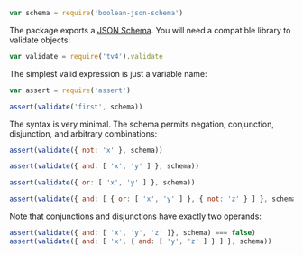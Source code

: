 ```javascript
var schema = require('boolean-json-schema')
```

The package exports a [JSON Schema](http://json-schema.org). You will need a compatible library to validate objects:

```javascript
var validate = require('tv4').validate
```

The simplest valid expression is just a variable name:

```javascript
var assert = require('assert')

assert(validate('first', schema))
```

The syntax is very minimal. The schema permits negation, conjunction, disjunction, and arbitrary combinations:

```javascript
assert(validate({ not: 'x' }, schema))

assert(validate({ and: [ 'x', 'y' ] }, schema))

assert(validate({ or: [ 'x', 'y' ] }, schema))

assert(validate({ and: [ { or: [ 'x', 'y' ] }, { not: 'z' } ] }, schema))
```

Note that conjunctions and disjunctions have exactly two operands:

```javascript
assert(validate({ and: [ 'x', 'y', 'z' ]}, schema) === false)
assert(validate({ and: [ 'x', { and: [ 'y', 'z' ] } ] }, schema))
```
